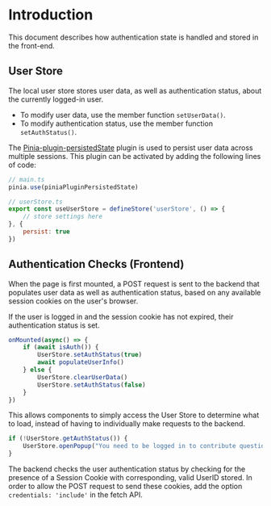 # Introduction

This document describes how authentication state is handled and stored in the front-end.

## User Store

The local user store stores user data, as well as authentication status, about the currently logged-in user.

- To modify user data, use the member function `setUserData()`. 
- To modify authentication status, use the member function `setAuthStatus()`.

The [Pinia-plugin-persistedState](https://github.com/prazdevs/pinia-plugin-persistedstate) plugin is used to persist user data across multiple sessions. This plugin can be activated by adding the following lines of code:
```js
// main.ts
pinia.use(piniaPluginPersistedState)

// userStore.ts
export const useUserStore = defineStore('userStore', () => {
    // store settings here
}, {
    persist: true
})
```

## Authentication Checks (Frontend)

When the page is first mounted, a POST request is sent to the backend that populates user data as well as authentication status, based on any available session cookies on the user's browser.

If the user is logged in and the session cookie has not expired, their authentication status is set.

```js
onMounted(async() => {
	if (await isAuth()) {
		UserStore.setAuthStatus(true)
		await populateUserInfo()
	} else {
		UserStore.clearUserData()
		UserStore.setAuthStatus(false)
	}
})
```

This allows components to simply access the User Store to determine what to load, instead of having to individually make requests to the backend.

```js
if (!UserStore.getAuthStatus()) {
    UserStore.openPopup("You need to be logged in to contribute questions!")
}
```

The backend checks the user authentication status by checking for the presence of a Session Cookie with corresponding, valid UserID stored. In order to allow the POST request to send these cookies, add the option `credentials: 'include'` in the fetch API.